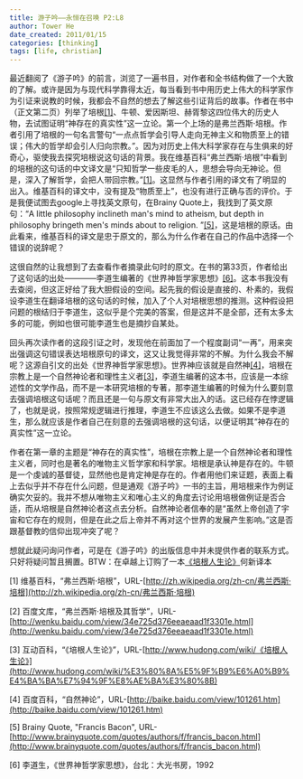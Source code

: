 ```yaml
---
title: 游子吟——永恒在召唤 P2:L8
author: Tower He
date_created: 2011/01/15
categories: [thinking]
tags: [life, christian]
---
```


最近翻阅了《游子吟》的前言，浏览了一遍书目，对作者和全书结构做了一个大致的了解。或许是因为与现代科学靠得太近，每当看到书中用历史上伟大的科学家作为引证来说教的时候，我都会不自然的想去了解这些引证背后的故事。作者在书中（正文第二页）列举了培根<a
href="#ref_1">[1]</a>、牛顿、爱因斯坦、赫胥黎这四位伟大的历史人物，去试图证明“神存在的真实性”这一立论。第一个上场的是弗兰西斯·培根。作者引用了培根的一句名言警句“一点点哲学会引导人走向无神主义和物质至上的错误；伟大的哲学却会引人归向宗教。”。因为对历史上伟大科学家存在与生俱来的好奇心，驱使我去探究培根说这句话的背景。我在维基百科“弗兰西斯·培根”中看到的培根的这句话的中文译文是“只知哲学一些皮毛的人，思想会导向无神论。但是，深入了解哲学，会把人带回宗教。”<a
href="#ref_1">[1]</a>。这显然与作者引用的译文有了明显的出入。维基百科的译文中，没有提及“物质至上”，也没有进行正确与否的评价。于是我便试图去google上寻找英文原句，在Brainy
Quote上，我找到了英文原句：“A little philosophy inclineth man's mind to
atheism, but depth in philosophy bringeth men's minds about to religion.
”<a
href="#ref_5">[5]</a>，这是培根的原话。由此看来，维基百科的译文是忠于原文的，那么为什么作者在自己的作品中选择一个错误的说辞呢？

这很自然的让我想到了去查看作者摘录此句时的原文。在书的第33页，作者给出了这句话的出处————李道生编著的《世界神哲学家思想》<a
href="#ref_6">[6]</a>。这本书我没有去查阅，但这正好给了我大胆假设的空间。起先我的假设是直接的、朴素的，我假设李道生在翻译培根的这句话的时候，加入了个人对培根思想的推测。这种假设把问题的根结归于李道生，这似乎是个完美的答案，但是这并不是全部，还有太多太多的可能，例如也很可能李道生也是摘抄自某处。

回头再次读作者的这段引证之时，发现他在前面加了一个程度副词“一再”，用来突出强调这句错误表达培根原句的译文，这又让我觉得非常的不解。为什么我会不解呢？这源自引文的出处《世界神哲学家思想》。世界神应该就是自然神<a
href="#ref_4">[4]</a>，培根在宗教上是一个自然神论者和理性主义者<a
href="#ref_3">[3]</a>，李道生编著的这本书，应该是一本综述性的文学作品，而不是一本研究培根的专著，那李道生编著的时候为什么要刻意去强调培根这句话呢？而且还是一句与原文有非常大出入的话。这已经存在悖逻辑了，也就是说，按照常规逻辑进行推理，李道生不应该这么去做。如果不是李道生，那么就应该是作者自己在刻意的去强调培根的这句话，以便证明其“神存在的真实性”这一立论。

作者在第一章的主题是“神存在的真实性”，培根在宗教上是一个自然神论者和理性主义者，同时也是著名的唯物主义哲学家和科学家。培根是承认神是存在的。牛顿是一个虔诚的基督徒，显然他也是肯定神是存在的。作者用他们来证题，表面上看上去似乎并不存在什么问题，但是通观《游子吟》一书的主旨，用培根来作为例证确实欠妥的。我并不想从唯物主义和唯心主义的角度去讨论用培根做例证是否合适，而从培根是自然神论者这点去分析。自然神论者信奉的是“虽然上帝创造了宇宙和它存在的规则，但是在此之后上帝并不再对这个世界的发展产生影响。”这是否跟基督教的信仰出现冲突了呢？

想就此疑问询问作者，可是在《游子吟》的出版信息中并未提供作者的联系方式。只好将疑问暂且搁置。BTW：在卓越上订购了一本[《培根人生论》](http://www.amazon.cn/gp/product/B002PK07GA/ref=pd_lpo_k2_dp_sr_1?pf_rd_p=60080992&pf_rd_s=lpo-top-stripe&pf_rd_t=201&pf_rd_i=B0011BUU8O&pf_rd_m=A1AJ19PSB66TGU&pf_rd_r=0NQCRRDMRJJBD6JBW682)何新译本

<a name="ref_1">[1]</a> 维基百科，“弗兰西斯·培根”，URL-[http://zh.wikipedia.org/zh-cn/弗兰西斯·培根](http://zh.wikipedia.org/zh-cn/弗兰西斯·培根)

<a name="ref_2">[2]</a> 百度文库，“弗兰西斯·培根及其哲学”，URL-[http://wenku.baidu.com/view/34e725d376eeaeaad1f3301e.html](http://wenku.baidu.com/view/34e725d376eeaeaad1f3301e.html)

<a name="ref_3">[3]</a> 互动百科，“《培根人生论》”，URL-[http://www.hudong.com/wiki/《培根人生论》](http://www.hudong.com/wiki/%E3%80%8A%E5%9F%B9%E6%A0%B9%E4%BA%BA%E7%94%9F%E8%AE%BA%E3%80%8B)

<a name="ref_4">[4]</a> 百度百科，“自然神论”，URL-[http://baike.baidu.com/view/101261.htm](http://baike.baidu.com/view/101261.htm)

<a name="ref_5">[5]</a> Brainy Quote, "Francis Bacon", URL-[http://www.brainyquote.com/quotes/authors/f/francis_bacon.html](http://www.brainyquote.com/quotes/authors/f/francis_bacon.html)

<a name="ref_6">[6]</a>
李道生，《世界神哲学家思想》，台北：大光书房，1992
